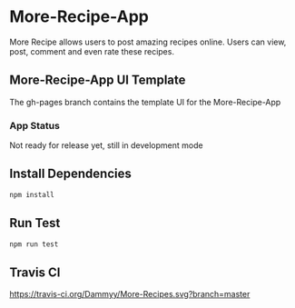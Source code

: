 # More-Recipe-App
More Recipe allows users to post amazing recipes online. Users can view, post, comment and even rate these recipes.
## More-Recipe-App UI Template
The gh-pages branch contains the template UI for the More-Recipe-App
### App Status
Not ready for release yet, still in development mode
## Install Dependencies
```bash
npm install 
```
## Run Test
```bash
npm run test
```

## Travis CI 
https://travis-ci.org/Dammyy/More-Recipes.svg?branch=master

